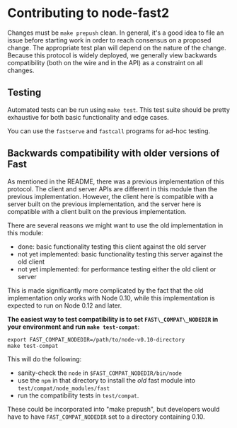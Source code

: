 # Contributing to node-fast2

Changes must be `make prepush` clean.  In general, it's a good idea to file an
issue before starting work in order to reach consensus on a proposed change.
The appropriate test plan will depend on the nature of the change.  Because this
protocol is widely deployed, we generally view backwards compatibility (both on
the wire and in the API) as a constraint on all changes.


## Testing

Automated tests can be run using `make test`.  This test suite should be pretty
exhaustive for both basic functionality and edge cases.

You can use the `fastserve` and `fastcall` programs for ad-hoc testing.


## Backwards compatibility with older versions of Fast

As mentioned in the README, there was a previous implementation of this
protocol.  The client and server APIs are different in this module than the
previous implementation.  However, the client here is compatible with a server
built on the previous implementation, and the server here is compatible with a
client built on the previous implementation.

There are several reasons we might want to use the old implementation in this
module:

* done: basic functionality testing this client against the old server
* not yet implemented: basic functionality testing this server against the old
  client
* not yet implemented: for performance testing either the old client or server

This is made significantly more complicated by the fact that the old
implementation only works with Node 0.10, while this implementation is expected
to run on Node 0.12 and later.

**The easiest way to test compatibility is to set `FAST\_COMPAT\_NODEDIR` in
your environment and run `make test-compat`**:

    export FAST_COMPAT_NODEDIR=/path/to/node-v0.10-directory
    make test-compat

This will do the following:

* sanity-check the `node` in `$FAST_COMPAT_NODEDIR/bin/node`
* use the `npm` in that directory to install the _old_ fast module into
  `test/compat/node_modules/fast`
* run the compatibility tests in `test/compat`.

These could be incorporated into "make prepush", but developers would have to
have `FAST_COMPAT_NODEDIR` set to a directory containing 0.10.
